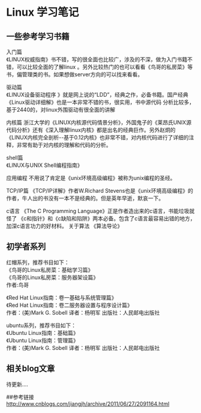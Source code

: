 # Linux 学习笔记
## 一些参考学习书籍
入门篇   
《LINUX权威指南》书不错，写的很全面也比较广，涉及的不深，做为入门书籍不错，可以比较全面的了解linux 。另外比较热门的也可以看看《鸟哥的私房菜》等书，偏管理类的书。如果想做server方向的可以找来看看。

驱动篇   
《LINUX设备驱动程序 》就是网上说的“LDD”，经典之作，必备书籍。国产经典《Linux驱动详细解》也是一本非常不错的书，很实用，书中源代码 分析比较多，基于2440的，对linux外围驱动有很全面的讲解

内核篇 
浙江大学的《LINUX内核源代码情景分析》，外国鬼子的《莱昂氏UNIX源代码分析》还有《深入理解linux内核》都是出名的经典巨作。另外赵炯的《LINUX内核完全剖析--基于0.12内核》也非常不错，对内核代码进行了详细的注释，非常有助于对内核的理解和代码的分析。

shell篇  
《LINUX与UNIX Shell编程指南》

应用编程 
不用说了肯定是《unix环境高级编程》被称为unix编程的圣经。

TCP/IP篇 
《TCP/IP详解》作者W.Richard Stevens也是《unix环境高级编程》的作者，牛人出的书没有一本不是经典的。但是英年早逝，默哀一下。

c语言 
《The C Programming Language》正是作者造出来的c语言，书能垃圾就怪了
《c和指针》和《c缺陷和陷阱》两本必备。包含了c语言最容易出错的地方，加深c语言功力的好材料。
关于算法 
《算法导论》

## 初学者系列 
红帽系列，推荐书目如下：    
《鸟哥的Linux私房菜：基础学习篇》  
《鸟哥的Linux私房菜：服务器架设篇》   
作者:鸟哥 

《Red Hat Linux指南：卷一基础与系统管理篇》  
《Red Hat Linux指南：卷二服务器设置与程序设计篇》  
作者：(美)Mark G. Sobell 译者：杨明军 出版社：人民邮电出版社 

ubuntu系列，推荐书目如下：  
《Ubuntu Linux指南：基础篇》  
《Ubuntu Linux指南：管理篇》     
作者：(美)Mark G. Sobell 译者：杨明军 出版社：人民邮电出版社 
 

## 相关blog文章
待更新....


##参考链接
http://www.cnblogs.com/jiangjh/archive/2011/06/27/2091164.html
